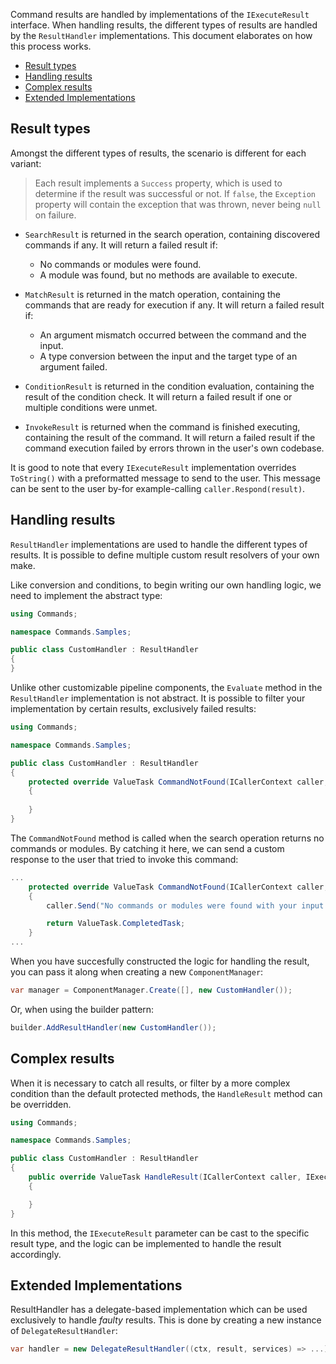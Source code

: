 Command results are handled by implementations of the `IExecuteResult` interface.
When handling results, the different types of results are handled by the `ResultHandler` implementations. This document elaborates on how this process works.

- [Result types](#result-types)
- [Handling results](#handling-results)
- [Complex results](#complex-results)
- [Extended Implementations](#extended-implementations)

## Result types

Amongst the different types of results, the scenario is different for each variant:

> Each result implements a `Success` property, which is used to determine if the result was successful or not. 
If `false`, the `Exception` property will contain the exception that was thrown, never being `null` on failure.

- `SearchResult` is returned in the search operation, containing discovered commands if any. It will return a failed result if:
  - No commands or modules were found.
  - A module was found, but no methods are available to execute.

- `MatchResult` is returned in the match operation, containing the commands that are ready for execution if any. It will return a failed result if:
  - An argument mismatch occurred between the command and the input.
  - A type conversion between the input and the target type of an argument failed.

- `ConditionResult` is returned in the condition evaluation, containing the result of the condition check. It will return a failed result if one or multiple conditions were unmet.

- `InvokeResult` is returned when the command is finished executing, containing the result of the command. It will return a failed result if the command execution failed by errors thrown in the user's own codebase.

It is good to note that every `IExecuteResult` implementation overrides `ToString()` with a preformatted message to send to the user. This message can be sent to the user by-for example-calling `caller.Respond(result)`.

## Handling results

`ResultHandler` implementations are used to handle the different types of results. It is possible to define multiple custom result resolvers of your own make.

Like conversion and conditions, to begin writing our own handling logic, we need to implement the abstract type:

```cs
using Commands;

namespace Commands.Samples;

public class CustomHandler : ResultHandler
{
}

```

Unlike other customizable pipeline components, the `Evaluate` method in the `ResultHandler` implementation is not abstract. 
It is possible to filter your implementation by certain results, exclusively failed results:

```cs
using Commands;

namespace Commands.Samples;

public class CustomHandler : ResultHandler
{
    protected override ValueTask CommandNotFound(ICallerContext caller, SearchResult result, IServiceProvider services, CancellationToken cancellationToken)
    {
		
    }
}

```

The `CommandNotFound` method is called when the search operation returns no commands or modules. By catching it here, we can send a custom response to the user that tried to invoke this command:

```cs
...
    protected override ValueTask CommandNotFound(ICallerContext caller, SearchResult result, IServiceProvider services, CancellationToken cancellationToken)
    {
        caller.Send("No commands or modules were found with your input.");

        return ValueTask.CompletedTask;
    }
...
```

When you have succesfully constructed the logic for handling the result, you can pass it along when creating a new `ComponentManager`:

```cs
var manager = ComponentManager.Create([], new CustomHandler());
```

Or, when using the builder pattern:
```cs
builder.AddResultHandler(new CustomHandler());
```

## Complex results

When it is necessary to catch all results, or filter by a more complex condition than the default protected methods, the `HandleResult` method can be overridden.

```cs
using Commands;

namespace Commands.Samples;

public class CustomHandler : ResultHandler
{
	public override ValueTask HandleResult(ICallerContext caller, IExecuteResult result, IServiceProvider services, CancellationToken cancellationToken)
	{

	}
}
```

In this method, the `IExecuteResult` parameter can be cast to the specific result type, and the logic can be implemented to handle the result accordingly.

## Extended Implementations

ResultHandler has a delegate-based implementation which can be used exclusively to handle *faulty* results. This is done by creating a new instance of `DelegateResultHandler`:

```cs
var handler = new DelegateResultHandler((ctx, result, services) => ...);
```